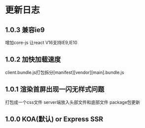 # 更新日志

## 1.0.3 兼容ie9
增加core-js 让react V16支持IE9,IE10

## 1.0.2 加快加载速度
client.bundle.js打包拆分[manifest][vendor][main].bundle.js

## 1.0.1 渲染首屏出现一闪无样式问题
打包成一个css文件
server端放入头部文件和底部文件
package包更新

## 1.0.0 KOA(默认) or Express SSR